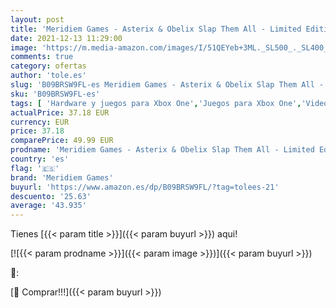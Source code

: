 ```yaml
---
layout: post
title: 'Meridiem Games - Asterix & Obelix Slap Them All - Limited Edition - Xbox One'
date: 2021-12-13 11:29:00
image: 'https://m.media-amazon.com/images/I/51QEYeb+3ML._SL500_._SL400_.jpg'
comments: true
category: ofertas
author: 'tole.es'
slug: 'B09BRSW9FL-es Meridiem Games - Asterix & Obelix Slap Them All - Limited...'
sku: 'B09BRSW9FL-es'
tags: [ 'Hardware y juegos para Xbox One','Juegos para Xbox One','Videojuegos','meridiem games','xbox', ]
actualPrice: 37.18 EUR
currency: EUR
price: 37.18
comparePrice: 49.99 EUR
prodname: 'Meridiem Games - Asterix & Obelix Slap Them All - Limited Edition - Xbox One'
country: 'es'
flag: '🇪🇸'
brand: 'Meridiem Games'
buyurl: 'https://www.amazon.es/dp/B09BRSW9FL/?tag=tolees-21'
descuento: '25.63'
average: '43.935'
---
```


Tienes [{{< param title >}}]({{< param buyurl >}}) aqui!

[![{{< param prodname >}}]({{< param image >}})]({{< param buyurl >}})

🔎:


[🛒 Comprar!!!]({{< param buyurl >}})
